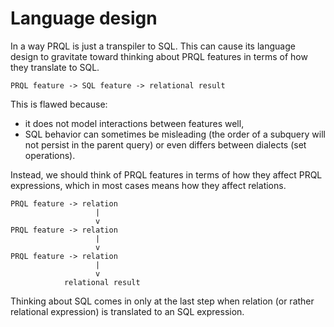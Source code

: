 # Language design

In a way PRQL is just a transpiler to SQL. This can cause its language design to
gravitate toward thinking about PRQL features in terms of how they translate to
SQL.

```
PRQL feature -> SQL feature -> relational result
```

This is flawed because:

- it does not model interactions between features well,
- SQL behavior can sometimes be misleading (the order of a subquery will not
  persist in the parent query) or even differs between dialects (set
  operations).

Instead, we should think of PRQL features in terms of how they affect PRQL
expressions, which in most cases means how they affect relations.

```
PRQL feature -> relation
                   |
                   v
PRQL feature -> relation
                   |
                   v
PRQL feature -> relation
                   |
                   v
            relational result
```

Thinking about SQL comes in only at the last step when relation (or rather
relational expression) is translated to an SQL expression.
